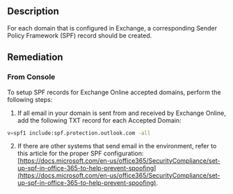 ## Description

For each domain that is configured in Exchange, a corresponding Sender Policy Framework (SPF) record should be created.

## Remediation

### From Console

To setup SPF records for Exchange Online accepted domains, perform the following steps:

1. If all email in your domain is sent from and received by Exchange Online, add the following TXT record for each Accepted Domain:

```bash
v=spf1 include:spf.protection.outlook.com -all
```

2. If there are other systems that send email in the environment, refer to this article for the proper SPF configuration: [https://docs.microsoft.com/en-us/office365/SecurityCompliance/set-up-spf-in-office-365-to-help-prevent-spoofing](https://docs.microsoft.com/en-us/office365/SecurityCompliance/set-up-spf-in-office-365-to-help-prevent-spoofing).
